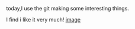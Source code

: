 today,I use the git making some interesting things.

I find i like it very much!
[image](https://github.com/hhwhyf/haha/blob/master/git.jpg)
